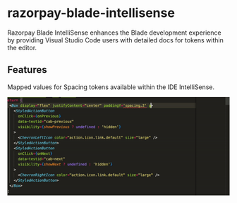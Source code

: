 # razorpay-blade-intellisense

Razorpay Blade IntelliSense enhances the Blade development experience by providing Visual Studio Code users with detailed docs for tokens within the editor.

## Features

Mapped values for Spacing tokens available within the IDE IntelliSense.

![](./docs/images/demo-spacing.gif)

